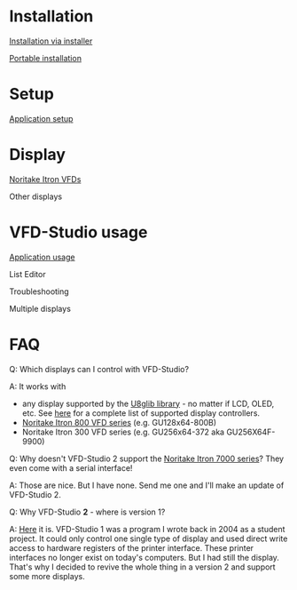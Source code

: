 # Installation

[Installation via installer](./Installer.md)

[Portable installation](./Install_portable.md)

# Setup

[Application setup](./Setup.md)

# Display

[Noritake Itron VFDs](./NTK.md)

Other displays

# VFD-Studio usage

[Application usage](./Usage.md)

List Editor

Troubleshooting

Multiple displays

# FAQ

Q: Which displays can I control with VFD-Studio?

A: It works with

- any display supported by the [U8glib library](https://github.com/olikraus/u8g2) - no matter if LCD, OLED, etc. See [here](https://github.com/olikraus/u8g2/wiki/u8g2setupcpp) for a complete list of supported display controllers.
- [Noritake Itron 800 VFD series](https://www.noritake-elec.com/products/vfd-display-module/dot-matrix-graphic-display/gu-800-series) (e.g. GU128x64-800B)
- Noritake Itron 300 VFD series (e.g. GU256x64-372 aka GU256X64F-9900)

Q: Why doesn't VFD-Studio 2 support the [Noritake Itron 7000 series](https://www.noritake-elec.com/products/vfd-display-module/dot-matrix-graphic-display/gu-7000-series)? They even come with a serial interface!

A: Those are nice. But I have none. Send me one and I'll make an update of VFD-Studio 2.

Q: Why VFD-Studio **2** - where is version 1?

A: [Here](https://cypax.net/projects/vfdstudio/) it is. VFD-Studio 1 was a program I wrote back in 2004 as a student project. It could only control one single type of display and used direct write access to hardware registers of the printer interface. These printer interfaces no longer exist on today's computers. But I had still the display. That's why I decided to revive the whole thing in a version 2 and support some more displays.
